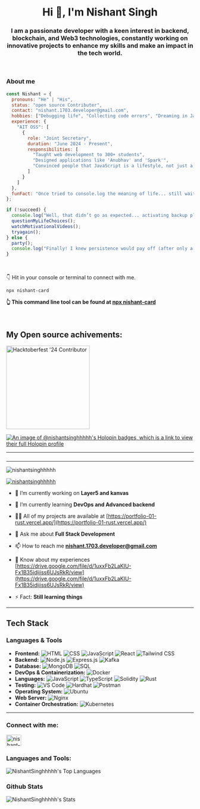 ﻿<h1 align="center">Hi 👋, I'm Nishant Singh</h1>
<h3 align="center">I am a passionate developer with a keen interest in backend, blockchain, and Web3 technologies, constantly working on innovative projects to enhance my skills and make an impact in the tech world.</h3>
<br>

### About me 

<!-- <div style="width:100%;height:0;padding-bottom:54%;position:relative;">
  <img src="giphy.webp"  alt="Description of image">

</div> -->

```js
const Nishant = {
  pronouns: "He" | "His",
  status: "open source Contributer",
  contact: "nishant.1703.developer@gmail.com",
  hobbies: ["Debugging life", "Collecting code errors", "Dreaming in JavaScript", "Pretending to be a computer"],
  experience: {
    "AIT OSS": [
      {
        role: "Joint Secretary",
        duration: "June 2024 - Present",
        responsibilities: [
          "Taught web development to 300+ students",
          "Designed applications like 'Anubhav' and 'Spark'",
          "Convinced people that JavaScript is a lifestyle, not just a language"
        ]
      }
    ]
  },
  funFact: "Once tried to console.log the meaning of life... still waiting for the output!"
};

if (!succeed) {
  console.log("Well, that didn’t go as expected... activating backup plan.");
  questionMyLifeChoices();
  watchMotivationalVideos();
  tryagain();
} else {
  party();
  console.log("Finally! I knew persistence would pay off (after only a thousand attempts). 🎊");
}
```
<br>

👇 Hit in your console or terminal to connect with me.
```
npx nishant-card
```
**👆 This command line tool can be found at [npx nishant-card](https://github.com/NishantSinghhhhh/Nishant_NPM)**

<br>

## My Open source achivements:
  <a href= "https://meshery.layer5.io/user/159976fa-9613-46f3-8cba-5aaa38bba2cb?tab=badges&badge=hacktoberfest-24-contributor" >
    <img width="224px" height="224px" src = "https://badges.layer5.io/assets/badges/hacktoberfest-contributor-2024/layer5-hacktoberfest-badge-2024.png" alt = "Hacktoberfest '24 Contributor" />
  </a >
 

[![An image of @nishantsinghhhhh's Holopin badges, which is a link to view their full Holopin profile](https://holopin.me/nishantsinghhhhh)](https://holopin.io/@nishantsinghhhhh)

<hr/>

###

<hr/>
<p align="left"> <img src="https://komarev.com/ghpvc/?username=nishantsinghhhhh&label=Profile%20views&color=0e75b6&style=flat" alt="nishantsinghhhhh" /> </p>

<p align="left"> <a href="https://github.com/ryo-ma/github-profile-trophy"><img src="https://github-profile-trophy.vercel.app/?username=nishantsinghhhhh" alt="nishantsinghhhhh" /></a> </p>

- 🔭 I’m currently working on **Layer5 and kanvas**

- 🌱 I’m currently learning **DevOps and Advanced backend**

- 👨‍💻 All of my projects are available at [https://portfolio-01-rust.vercel.app/](https://portfolio-01-rust.vercel.app/)

- 💬 Ask me about **Full Stack Development**

- 📫 How to reach me **nishant.1703.developer@gmail.com**

- 📄 Know about my experiences [https://drive.google.com/file/d/1uxxFb2LaKIU-Fx1B35idijiss6UJsRkR/view](https://drive.google.com/file/d/1uxxFb2LaKIU-Fx1B35idijiss6UJsRkR/view)

- ⚡ Fact:   **Still learning things**
<hr/>

## Tech Stack

### Languages & Tools
- **Frontend:** ![HTML](https://img.shields.io/badge/-HTML5-E34F26?logo=html5&logoColor=white&style=flat) ![CSS](https://img.shields.io/badge/-CSS3-1572B6?logo=css3&logoColor=white&style=flat) ![JavaScript](https://img.shields.io/badge/-JavaScript-F7DF1E?logo=javascript&logoColor=black&style=flat) ![React](https://img.shields.io/badge/-React-61DAFB?logo=react&logoColor=black&style=flat) ![Tailwind CSS](https://img.shields.io/badge/-Tailwind%20CSS-06B6D4?logo=tailwindcss&logoColor=white&style=flat)
- **Backend:** ![Node.js](https://img.shields.io/badge/-Node.js-339933?logo=node.js&logoColor=white&style=flat) ![Express.js](https://img.shields.io/badge/-Express.js-000000?logo=express&logoColor=white&style=flat) ![Kafka](https://img.shields.io/badge/-Kafka-231F20?logo=apache-kafka&logoColor=white&style=flat)
- **Database:** ![MongoDB](https://img.shields.io/badge/-MongoDB-47A248?logo=mongodb&logoColor=white&style=flat) ![SQL](https://img.shields.io/badge/-SQL-4479A1?logo=sql&logoColor=white&style=flat)
- **DevOps & Containerization:** ![Docker](https://img.shields.io/badge/-Docker-2496ED?logo=docker&logoColor=white&style=flat)
- **Languages:** ![JavaScript](https://img.shields.io/badge/-JavaScript-F7DF1E?logo=javascript&logoColor=black&style=flat) ![TypeScript](https://img.shields.io/badge/-TypeScript-007ACC?logo=typescript&logoColor=white&style=flat) ![Solidity](https://img.shields.io/badge/-Solidity-363636?logo=solidity&logoColor=white&style=flat) ![Rust](https://img.shields.io/badge/-Rust-000000?logo=rust&logoColor=white&style=flat)
- **Testing:** ![VS Code](https://img.shields.io/badge/-VS%20Code-007ACC?logo=visual-studio-code&logoColor=white&style=flat) ![Hardhat](https://img.shields.io/badge/-Hardhat-FE7A16?logo=hardhat&logoColor=white&style=flat) ![Postman](https://img.shields.io/badge/-Postman-FF6C37?logo=postman&logoColor=white&style=flat)
- **Operating System:** ![Ubuntu](https://img.shields.io/badge/-Ubuntu-E95420?logo=ubuntu&logoColor=white&style=flat)
- **Web Server:** ![Nginx](https://img.shields.io/badge/-Nginx-009639?logo=nginx&logoColor=white&style=flat)
- **Container Orchestration:** ![Kubernetes](https://img.shields.io/badge/-Kubernetes-326CE5?logo=kubernetes&logoColor=white&style=flat)

<hr/>


<h3 align="left">Connect with me:</h3>
<p align="left">
<a href="https://linkedin.com/in/nishant-singh-8a5a00282" target="blank"><img align="center" src="https://raw.githubusercontent.com/rahuldkjain/github-profile-readme-generator/master/src/images/icons/Social/linked-in-alt.svg" alt="nishant-singh-8a5a00282" height="30" width="40" /></a>
</p>

<!--
## <h3 align="left">Github Streak:</h3>
## ![NishantSinghhhhh's Stats](https://github-readme-streak-stats.herokuapp.com/?user=nishantsinghhhhh&)
-->
<h3 align="left">Languages and Tools:</h3>

![NishantSinghhhhh's Top Languages](https://github-readme-stats.vercel.app/api/top-langs/?username=NishantSinghhhhh&theme=great-gatsby&show_icons=true&hide_border=false&layout=compact)

<h3 align="left">Github Stats</h3>

![NishantSinghhhhh's Stats](https://github-readme-stats.vercel.app/api?username=NishantSinghhhhh&theme=great-gatsby&show_icons=true&hide_border=false&count_private=true)

